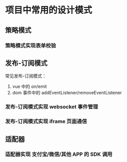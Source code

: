 # 项目中常用的设计模式

## 策略模式

### 策略模式实现表单校验

## 发布-订阅模式

常见发布-订阅模式：

1. vue 中的 $on/$emit
2. dom 事件中的 addEventListener/removeEventListener

### 发布-订阅模式实现 websocket 事件管理

### 发布-订阅模式实现 iframe 页面通信

## 适配器

### 适配器实现 支付宝/微信/其他 APP 的 SDK 调用
